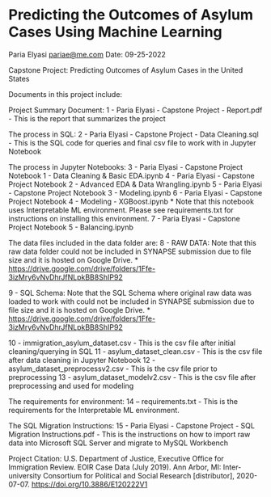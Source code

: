 # Predicting the Outcomes of Asylum Cases Using Machine Learning


Paria Elyasi
pariae@me.com
Date: 09-25-2022


Capstone Project: Predicting Outcomes of Asylum Cases in the United States



Documents in this project include:


Project Summary Document:
1 - Paria Elyasi - Capstone Project - Report.pdf - This is the report that summarizes the project


The process in SQL:
2 - Paria Elyasi - Capstone Project - Data Cleaning.sql - This is the SQL code for queries and final csv file to work with in Jupyter Notebook


The process in Jupyter Notebooks:
3 - Paria Elyasi - Capstone Project Notebook 1 - Data Cleaning & Basic EDA.ipynb
4 - Paria Elyasi - Capstone Project Notebook 2 - Advanced EDA & Data Wrangling.ipynb
5 - Paria Elyasi - Capstone Project Notebook 3 - Modeling.ipynb
6 - Paria Elyasi - Capstone Project Notebook 4 - Modeling - XGBoost.ipynb 
	* Note that this notebook uses Interpretable ML environment. Please see requirements.txt for instructions on installing this environment.
7 - Paria Elyasi - Capstone Project Notebook 5 - Balancing.ipynb


The data files included in the data folder are:
8 - RAW DATA: Note that this raw data folder could not be included in SYNAPSE submission due to file size and it is hosted on Google Drive.
	* https://drive.google.com/drive/folders/1Ffe-3izMry6vNvDhrJfNLpkBB8ShIP92

9 - SQL Schema: Note that the SQL Schema where original raw data was loaded to work with could not be included in SYNAPSE submission due to file size and it is hosted on Google Drive.
	* https://drive.google.com/drive/folders/1Ffe-3izMry6vNvDhrJfNLpkBB8ShIP92

10 - immigration_asylum_dataset.csv - This is the csv file after initial cleaning/querying in SQL
11 - asylum_dataset_clean.csv - This is the csv file after data cleaning in Jupyter Notebook
12 - asylum_dataset_preprocessv2.csv - This is the csv file prior to preprocessing
13 - asylum_dataset_modelv2.csv - This is the csv file after preprocessing and used for modeling


The requirements for environment: 
14 – requirements.txt - This is the requirements for the Interpretable ML environment.


The SQL Migration Instructions:
15 - Paria Elyasi - Capstone Project - SQL Migration Instructions.pdf - This is the instructions on how to import raw data into Microsoft SQL Server and migrate to MySQL Workbench


Project Citation: 
U.S. Department of Justice, Executive Office for Immigration Review. EOIR Case Data (July 2019). Ann Arbor, MI: Inter-university Consortium for Political and Social Research [distributor], 2020-07-07. https://doi.org/10.3886/E120222V1
